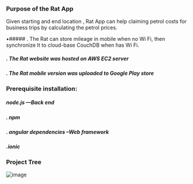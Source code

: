 ### Purpose of the Rat App

Given starting and end location , Rat App can help claiming petrol costs for business trips by calculating the petrol prices.

•#####	. The Rat can store mileage in mobile when no Wi Fi, then synchronize 
   It to cloud-base CouchDB when has Wi Fi.
#####	. The Rat website was hosted on AWS EC2 server
#####	. The Rat mobile version was uploaded to Google Play store


	
### Prerequisite installation:
#####	  node.js                           —Back end
#####	. npm
#####	. angular dependencies –Web framework
#####	.ionic                                 




###  Project Tree

![image](https://github.com/githubmave/Mobile-Mileage-Tracker/assets/8073738/e4ef8db4-ef10-4fe8-97a3-b2ce2936ae6b)
